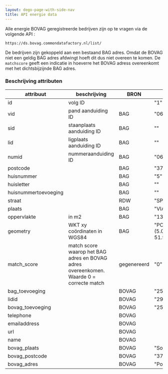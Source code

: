 ```yaml
---
layout: dego-page-with-side-nav
title: API energie data
---
```

Alle energie BOVAG geregistreerde bedrijven zijn op te vragen via de volgende API :


    https://ds.bovag.commondatafactory.nl/list/

De bedrijven zijn gekoppeld aan een bestaand BAG adres. Omdat de BOVAG niet een geldig BAG adres afdwingt hoeft dit dus niet overeen te komen. De `matchscore` geeft een indicatie in hoeverre het BOVAG adress overeenkomt met het dichtsbijzijnde BAG adres. 


### Beschrijving attributen

| attribuut            | beschrijving                                                                            | BRON        | Voorbeeld                                      |
| -------------------- | --------------------------------------------------------------------------------------- | ----------- | ---------------------------------------------- |
| id                   | volg ID                                                                                 |             | "1"                                            |
| vid                  | pand aanduiding ID                                                                      | BAG         | "0620100000001280"                             |
| sid                  | staanplaats aanduiding ID                                                               | BAG         | ""                                             |
| lid                  | ligplaats aanduiding ID                                                                 | BAG         | ""                                             |
| numid                | nummeraanduiding ID                                                                     | BAG         | "0620200000027486"                             |
| postcode             |                                                                                         | BAG         | "3769BV"                                       |
| huisnummer           |                                                                                         | BAG         | "5"                                            |
| huisletter           |                                                                                         | BAG         | ""                                             |
| huisnummertoevoeging |                                                                                         | BAG         | ""                                             |
| straat               |                                                                                         | RDW         | "SPORTLAAN"                                    |
| plaats               |                                                                                         | BAG         | "VIANEN"                                       |
| oppervlakte          | in m2                                                                                   | BAG         | "1381"                                         |
| geometry             | WKT xy coördinaten in WGS84                                                             | BAG         | "POINT (5.097708544646988 51.982227915259465)" |
| match_score          | match score waarop het BAG adres en BOVAG adres overeenkomen. Waarde 0 = correcte match | gegenereerd | "0"                                            |
| bag_toevoeging       |                                                                                         | BOVAG       | "25"                                           |
| lidid                |                                                                                         | BOVAG       | "2974700"                                      |
| bovag_toevoeging     |                                                                                         | BOVAG       | "25 "                                          |
| telephone            |                                                                                         | BOVAG       |                                                |
| emailaddress         |                                                                                         | BOVAG       |                                                |
| url                  |                                                                                         | BOVAG       |                                                |
| name                 |                                                                                         | BOVAG       |                                                |
| bovag_plaats         |                                                                                         | BOVAG       | "Soesterberg"                                  |
| bovag_postcode       |                                                                                         | BOVAG       | "3769 BV"                                      |
| bovag_adres          |                                                                                         | BOVAG       | "Postweg 25 "                                  |
